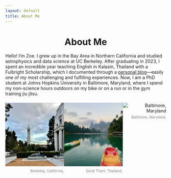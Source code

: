 ```yaml
---
layout: default
title: About Me
---
```


<div style="text-align: center;">
  <h1>About Me</h1>
</div>

<div style="text-align: left;">
Hello! I’m Zoe. I grew up in the Bay Area in Northern California and studied astrophysics and data science at UC Berkeley. After graduating in 2023, I spent an incredible year teaching English in Kalasin, Thailand with a Fulbright Scholarship, which I documented through a <a href="https://zoeko555.wixsite.com/zoeko" target="_blank">personal blog</a>—easily one of my most challenging and fulfilling experiences. Now, I am a PhD student at Johns Hopkins University in Baltimore, Maryland, where I spend my non-science hours outdoors on my bike or on a run or in the gym training jiu jitsu. 
</div>

<div style="display: flex; justify-content: space-around; margin-top: 20px;">
  <div style="text-align: right;">
    <img src="berk.jpeg" alt="Berkeley, California" style="width: 200px; height: 200px; object-fit: cover;">
    <p style="color: gray; font-size: 0.8em; margin-top: 5px;">Berkeley, California,</p>
  </div>
  <div style="text-align: right;">
    <img src="thailand.jpeg" alt="Surat Thani, Thailand" style="width: 200px; height: 200px; object-fit: cover;">
    <p style="color: gray; font-size: 0.8em; margin-top: 5px;">Surat Thani, Thailand,</p>
  </div>
  <div style="text-align: right;">
    <img src="balti.jpeg" alt="Baltimore, Maryland" style="width: 200px; height: 200px; object-fit: cover;">
    <p style="color: gray; font-size: 0.8em; margin-top: 5px;">Baltimore, Maryland,</p>
  </div>
</div>
